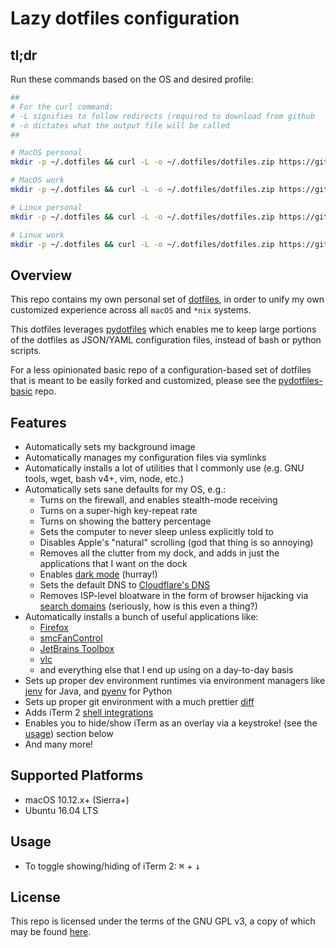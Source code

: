 # Lazy dotfiles configuration

## tl;dr
Run these commands based on the OS and desired profile:

```sh
##
# For the curl command:
# -L signifies to follow redirects (required to download from github
# -o dictates what the output file will be called
##

# MacOS personal
mkdir -p ~/.dotfiles && curl -L -o ~/.dotfiles/dotfiles.zip https://github.com/JasonYao/dotfiles/releases/download/v1.4.2/dotfiles-macos-personal.zip && cd ~/.dotfiles && unzip dotfiles.zip && bash install.sh

# MacOS work
mkdir -p ~/.dotfiles && curl -L -o ~/.dotfiles/dotfiles.zip https://github.com/JasonYao/dotfiles/releases/download/v1.4.2/dotfiles-macos-work.zip && cd ~/.dotfiles && unzip dotfiles.zip && bash install.sh

# Linux personal
mkdir -p ~/.dotfiles && curl -L -o ~/.dotfiles/dotfiles.zip https://github.com/JasonYao/dotfiles/releases/download/v1.4.2/dotfiles-linux-personal.zip && cd ~/.dotfiles && unzip dotfiles.zip && bash install.sh

# Linux work
mkdir -p ~/.dotfiles && curl -L -o ~/.dotfiles/dotfiles.zip https://github.com/JasonYao/dotfiles/releases/download/v1.4.2/dotfiles-linux-work.zip && cd ~/.dotfiles && unzip dotfiles.zip && bash install.sh
```

## Overview
This repo contains my own personal set of [dotfiles](https://dotfiles.github.io/),
in order to unify my own customized experience across all
`macOS` and `*nix` systems.

This dotfiles leverages [pydotfiles](https://github.com/JasonYao/pydotfiles/)
which enables me to keep large portions of the dotfiles as JSON/YAML configuration
files, instead of bash or python scripts.

For a less opinionated basic repo of a configuration-based set of
dotfiles that is meant to be easily forked and customized, please
see the [pydotfiles-basic](https://github.com/JasonYao/pydotfiles-basic/) repo.

## Features
- Automatically sets my background image
- Automatically manages my configuration files via symlinks
- Automatically installs a lot of utilities that I commonly use
  (e.g. GNU tools, wget, bash v4+, vim, node, etc.)
- Automatically sets sane defaults for my OS, e.g.:
  - Turns on the firewall, and enables stealth-mode receiving
  - Turns on a super-high key-repeat rate
  - Turns on showing the battery percentage
  - Sets the computer to never sleep unless explicitly told to
  - Disables Apple's "natural" scrolling (god that thing is so annoying)
  - Removes all the clutter from my dock, and adds in just the applications
    that I want on the dock
  - Enables [dark mode](https://support.apple.com/en-us/HT208976) (hurray!)
  - Sets the default DNS to [Cloudflare's DNS](https://1.4.2.1/)
  - Removes ISP-level bloatware in the form of browser hijacking via
    [search domains](https://www.theregister.com/2007/11/08/verizon_highjacks_web_browsers_on_fios/) (seriously, how is this even a thing?)
- Automatically installs a bunch of useful applications like:
  - [Firefox](https://www.mozilla.org/en-US/firefox/)
  - [smcFanControl](https://www.eidac.de/)
  - [JetBrains Toolbox](https://www.jetbrains.com/toolbox/)
  - [vlc](https://www.videolan.org/vlc/index.html)
  - and everything else that I end up using on a day-to-day basis
- Sets up proper dev environment runtimes via environment managers
  like [jenv](https://www.jenv.be/) for Java, and [pyenv](https://github.com/pyenv/pyenv) for Python
- Sets up proper git environment with a much prettier [diff](https://github.com/so-fancy/diff-so-fancy)
- Adds iTerm 2 [shell integrations](https://www.iterm2.com/documentation-shell-integration.html)
- Enables you to hide/show iTerm as an overlay via a keystroke!
  (see the [usage](#Usage)) section below
- And many more!

## Supported Platforms
- macOS 10.12.x+ (Sierra+)
- Ubuntu 16.04 LTS

## Usage
- To toggle showing/hiding of iTerm 2:
<kbd>⌘</kbd> + <kbd>↓</kbd>

## License
This repo is licensed under the terms of the
GNU GPL v3, a copy of which may be found [here](LICENSE).
